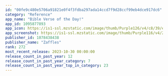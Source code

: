 ```yaml
---
id: "00fe9c480e5706a91821e0f4f3fdba297ada14ccd7f9d28ccf99eb4dce917dc6"
category: "Reference"
app_name: "Bible Verse of the Day!"
app_id: 1095877893
app_icon: https://is1-ssl.mzstatic.com/image/thumb/Purple126/v4/c8/39/ea/c839ea41-35ba-c05a-10f3-5428989cb503/AppIcon-0-0-1x_U007emarketing-0-6-0-sRGB-85-220.jpeg/1024x1024bb.png
app_screenshot: https://is1-ssl.mzstatic.com/image/thumb/Purple116/v4/26/af/59/26af5912-ebfb-5e8c-4cba-7a00660b7def/cb4800ab-4d18-4884-b2b0-5948f1d842df_6.png/1242x2688bb.png
publisher_id: 1078438438
publisher_name: "Zaffles"
rank: 272
most_recent_release: 2023-10-30 00:00:00
release_count_in_past_year: 12
release_count_in_past_year_category: 7
release_count_in_past_year_top_in_category: 23
---
```

